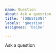 ```yaml
---
name: Question
about: Ask a question
title: '[QUESTION]'
labels: 'question'
assignees: 'Dsibe'

---
```



Ask a question
